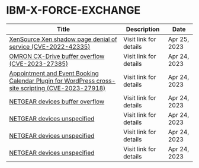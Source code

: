 

# IBM-X-FORCE-EXCHANGE

 |Title|Description|Date|
 |---|---|---|
 |[XenSource Xen shadow page denial of service (CVE-2022-42335)](https://exchange.xforce.ibmcloud.com/activity/list?filter=Vulnerabilities)|Visit link for details|Apr 25, 2023|
 |[OMRON CX-Drive buffer overflow (CVE-2023-27385)](https://exchange.xforce.ibmcloud.com/activity/list?filter=Vulnerabilities)|Visit link for details|Apr 24, 2023|
 |[Appointment and Event Booking Calendar Plugin for WordPress cross-site scripting (CVE-2023-27918)](https://exchange.xforce.ibmcloud.com/activity/list?filter=Vulnerabilities)|Visit link for details|Apr 24, 2023|
 |[NETGEAR devices buffer overflow](https://exchange.xforce.ibmcloud.com/activity/list?filter=Vulnerabilities)|Visit link for details|Apr 24, 2023|
 |[NETGEAR devices unspecified](https://exchange.xforce.ibmcloud.com/activity/list?filter=Vulnerabilities)|Visit link for details|Apr 24, 2023|
 |[NETGEAR devices unspecified](https://exchange.xforce.ibmcloud.com/activity/list?filter=Vulnerabilities)|Visit link for details|Apr 24, 2023|
 |[NETGEAR devices unspecified](https://exchange.xforce.ibmcloud.com/activity/list?filter=Vulnerabilities)|Visit link for details|Apr 24, 2023|
 